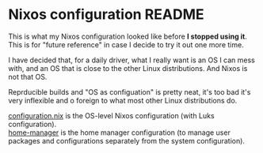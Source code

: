 # Nixos configuration README

This is what my Nixos configuration looked like before **I stopped using it**.
This is for "future reference" in case I decide to try it out one more time.

I have decided that, for a daily driver, what I really want is an OS I can mess
with, and an OS that is close to the other Linux distributions. And Nixos is
not that OS.

Reprducible builds and "OS as configuation" is pretty neat, it's too bad it's
very inflexible and o foreign to what most other Linux distributions do.

[configuration.nix](./configuration.nix) is the OS-level Nixos configuration
(with Luks configuration).  
[home-manager](./home-manager) is the home manager
configuration (to manage user packages and configurations separately from the
system configuration).

